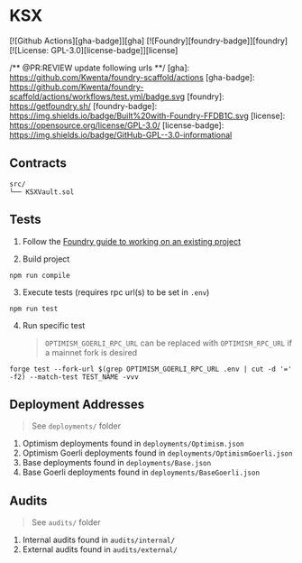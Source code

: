 # KSX

[![Github Actions][gha-badge]][gha] 
[![Foundry][foundry-badge]][foundry] 
[![License: GPL-3.0][license-badge]][license]


/** @PR:REVIEW update following urls **/
[gha]: https://github.com/Kwenta/foundry-scaffold/actions
[gha-badge]: https://github.com/Kwenta/foundry-scaffold/actions/workflows/test.yml/badge.svg
[foundry]: https://getfoundry.sh/
[foundry-badge]: https://img.shields.io/badge/Built%20with-Foundry-FFDB1C.svg
[license]: https://opensource.org/license/GPL-3.0/
[license-badge]: https://img.shields.io/badge/GitHub-GPL--3.0-informational


## Contracts

```
src/
└── KSXVault.sol
```

## Tests

1. Follow the [Foundry guide to working on an existing project](https://book.getfoundry.sh/projects/working-on-an-existing-project.html)

2. Build project

```
npm run compile
```

3. Execute tests (requires rpc url(s) to be set in `.env`)

```
npm run test
```

4. Run specific test
    > `OPTIMISM_GOERLI_RPC_URL` can be replaced with `OPTIMISM_RPC_URL` if a mainnet fork is desired

```
forge test --fork-url $(grep OPTIMISM_GOERLI_RPC_URL .env | cut -d '=' -f2) --match-test TEST_NAME -vvv
```

## Deployment Addresses

> See `deployments/` folder

1. Optimism deployments found in `deployments/Optimism.json`
2. Optimism Goerli deployments found in `deployments/OptimismGoerli.json`
3. Base deployments found in `deployments/Base.json`
4. Base Goerli deployments found in `deployments/BaseGoerli.json`

## Audits

> See `audits/` folder

1. Internal audits found in `audits/internal/`
2. External audits found in `audits/external/`